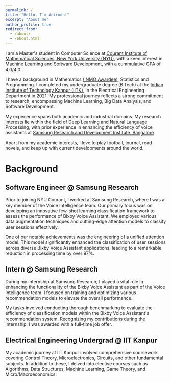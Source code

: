 ```yaml
---
permalink: /
title: "Hello, I'm Anirudh!"
excerpt: "About me"
author_profile: true
redirect_from: 
  - /about/
  - /about.html
---
```


I am a Master's student in Computer Science at [Courant Institute of Mathematical Sciences, New York University (NYU)](https://cims.nyu.edu/dynamic/), with a keen interest in Machine Learning and Software Development, with a cummulative GPA of 4.0/4.0. 

I have a background in Mathematics [(INMO Awardee)](https://olympiads.hbcse.tifr.res.in/), Statistics and Programming. I completed my undergraduate degree (B.Tech) at the [Indian Institute of Technology Kanpur (IITK)](https://www.iitk.ac.in/), in the Electrical Engineering Department in 2021. My professional journey reflects a strong commitment to research, encompassing Machine Learning, Big Data Analysis, and Software Development. 

My experience spans both academic and industrial domains. My research interests lie within the field of Deep Learning and Natural Language Processing, with prior experience in enhancing the efficiency of voice assistants at [Samsung Research and Development Institute, Bangalore](https://research.samsung.com/sri-b).

Apart from my academic interests, I love to play football, journal, read novels, and keep up with current developments around the world.

Background
======

Software Engineer @ Samsung Research
------
Prior to joining NYU Courant, I worked at Samsung Research, where I was a key member of the Voice Intelligence team. Our primary focus was on developing an innovative few-shot learning classification framework to assess the performance of Bixby Voice Assistant. We employed various data augmentation techniques and cutting-edge attention models to classify user sessions effectively.

One of our notable achievements was the engineering of a unified attention model. This model significantly enhanced the classification of user sessions across diverse Bixby Voice Assistant applications, leading to a remarkable reduction in processing time by over 97%.

Intern @ Samsung Research
------
During my internship at Samsung Research, I played a vital role in enhancing the functionality of the Bixby Voice Assistant as part of the Voice Intelligence team. I focused on training and optimizing various recommendation models to elevate the overall performance. 

My tasks involved conducting thorough benchmarking to evaluate the efficiency of classification models within the Bixby Voice Assistant's recommendation system. Recognizing my contributions during the internship, I was awarded with a full-time job offer.

Electrical Engineering Undergrad @ IIT Kanpur
------
My academic journey at IIT Kanpur involved comprehensive coursework covering Control Theory, Microelectronics, Circuits, and other fundamental subjects. In addition to these, I delved into elective courses such as Algorithms, Data Structures, Machine Learning, Game Theory, and Micro/Macroeconomics.
